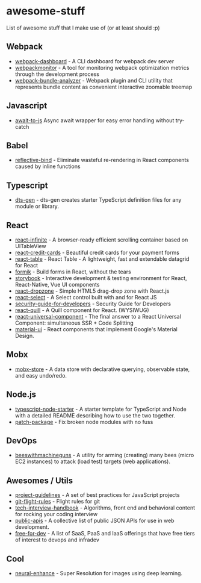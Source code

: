 # awesome-stuff
List of awesome stuff that I make use of (or at least should :p)

## Webpack

* [webpack-dashboard](https://github.com/FormidableLabs/webpack-dashboard) - A CLI dashboard for webpack dev server
* [webpackmonitor](https://github.com/webpackmonitor/webpackmonitor) - A tool for monitoring webpack optimization metrics through the development process
* [webpack-bundle-analyzer](https://github.com/webpack-contrib/webpack-bundle-analyzer) - Webpack plugin and CLI utility that represents bundle content as convenient interactive zoomable treemap

## Javascript
* [await-to-js](https://github.com/scopsy/await-to-js) Async await wrapper for easy error handling without try-catch

## Babel

* [reflective-bind](https://github.com/flexport/reflective-bind) - Eliminate wasteful re-rendering in React components caused by inline functions

## Typescript

* [dts-gen](https://github.com/Microsoft/dts-gen) - dts-gen creates starter TypeScript definition files for any module or library.

## React

* [react-infinite](https://github.com/seatgeek/react-infinite) - A browser-ready efficient scrolling container based on UITableView
* [react-credit-cards](https://github.com/amarofashion/react-credit-cards) - Beautiful credit cards for your payment forms
* [react-table](https://github.com/react-tools/react-table) - React Table - A lightweight, fast and extendable datagrid for React 
* [formik](https://github.com/jaredpalmer/formik) - Build forms in React, without the tears 
* [storybook](https://github.com/storybooks/storybook) - Interactive development & testing environment for React, React-Native, Vue UI components 
* [react-dropzone](https://github.com/react-dropzone/react-dropzone) - Simple HTML5 drag-drop zone with React.js
* [react-select](https://github.com/JedWatson/react-select) - A Select control built with and for React JS
* [security-guide-for-developers](https://github.com/FallibleInc/security-guide-for-developers) - Security Guide for Developers
* [react-quill](https://github.com/zenoamaro/react-quill) - A Quill component for React. (WYSIWUG)
* [react-universal-component](https://github.com/faceyspacey/react-universal-component) - The final answer to a React Universal Component: simultaneous SSR + Code Splitting
* [material-ui](https://github.com/mui-org/material-ui) - React components that implement Google's Material Design.

## Mobx

* [mobx-store](https://github.com/AriaFallah/mobx-store) - A data store with declarative querying, observable state, and easy undo/redo.

## Node.js

* [typescript-node-starter](https://github.com/Microsoft/TypeScript-Node-Starter#typescript-node-starter) - A starter template for TypeScript and Node with a detailed README describing how to use the two together.
* [patch-package](https://github.com/ds300/patch-package) - Fix broken node modules with no fuss 

## DevOps

* [beeswithmachineguns](https://github.com/newsapps/beeswithmachineguns) - A utility for arming (creating) many bees (micro EC2 instances) to attack (load test) targets (web applications).

## Awesomes / Utils

* [project-guidelines](https://github.com/wearehive/project-guidelines) - A set of best practices for JavaScript projects
* [git-flight-rules](https://github.com/k88hudson/git-flight-rules) - Flight rules for git
* [tech-interview-handbook](https://github.com/yangshun/tech-interview-handbook) - Algorithms, front end and behavioral content for rocking your coding interview
* [public-apis](https://github.com/toddmotto/public-apis) - A collective list of public JSON APIs for use in web development.
* [free-for-dev](https://github.com/ripienaar/free-for-dev) - A list of SaaS, PaaS and IaaS offerings that have free tiers of interest to devops and infradev

## Cool

* [neural-enhance](https://github.com/alexjc/neural-enhance) - 
Super Resolution for images using deep learning.